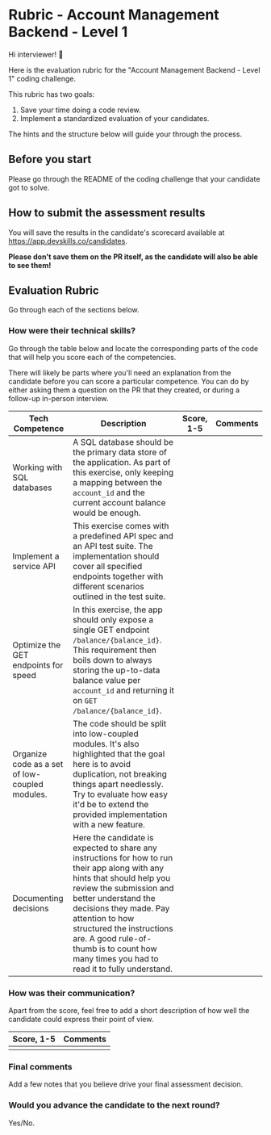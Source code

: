# Rubric - Account Management Backend - Level 1

Hi interviewer! 👋

Here is the evaluation rubric for the "Account Management Backend - Level 1" coding challenge.

This rubric has two goals:

1. Save your time doing a code review.
2. Implement a standardized evaluation of your candidates.

The hints and the structure below will guide your through the process.

## Before you start

Please go through the README of the coding challenge that your candidate got to solve.

## How to submit the assessment results

You will save the results in the candidate's scorecard available at https://app.devskills.co/candidates. 

**Please don't save them on the PR itself, as the candidate will also be able to see them!**

## Evaluation Rubric

Go through each of the sections below.

### How were their technical skills?

Go through the table below and locate the corresponding parts of the code that will help you score each of the competencies. 

There will likely be parts where you'll need an explanation from the candidate before you can score a particular competence. You can do by either asking them a question on the PR that they created, or during a follow-up in-person interview.


| Tech Competence                      | Description                                                                                                                                                                                                                                                                                                                                     | Score, 1-5 | Comments |
|--------------------------------------|-------------------------------------------------------------------------------------------------------------------------------------------------------------------------------------------------------------------------------------------------------------------------------------------------------------------------------------------------|------------|----------|
| Working with SQL databases           | A SQL database should be the primary data store of the application. As part of this exercise, only keeping a mapping between the `account_id` and the current account balance would be enough.                                                                                                                                                  |            |          |
| Implement a service API              | This exercise comes with a predefined API spec and an API test suite. The implementation should cover all specified endpoints together with different scenarios outlined in the test suite.                                                                                                                                                     |            |          |
| Optimize the GET endpoints for speed | In this exercise, the app should only expose a single GET endpoint `/balance/{balance_id}`. This requirement then boils down to always storing the up-to-data balance value per `account_id` and returning it on `GET /balance/{balance_id}`.                                                                                                                              |            |          |
| Organize code as a set of low-coupled modules. | The code should be split into low-coupled modules. It's also highlighted that the goal here is to avoid duplication, not breaking things apart needlessly. Try to evaluate how easy it'd be to extend the provided implementation with a new feature.                                                                                                                                                          |            |          |
| Documenting decisions                | Here the candidate is expected to share any instructions for how to run their app along with any hints that should help you review the submission and better understand the decisions they made. Pay attention to how structured the instructions are. A good rule-of-thumb is to count how many times you had to read it to fully understand.  |            |          |

### How was their communication?

Apart from the score, feel free to add a short description of how well the candidate could express their point of view.

| Score, 1-5 | Comments |
|------------|----------|
|            |          |

### Final comments

Add a few notes that you believe drive your final assessment decision.

### Would you advance the candidate to the next round?

Yes/No.
